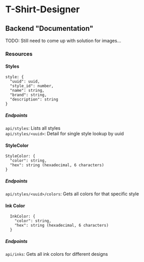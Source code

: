 # T-Shirt-Designer
## Backend "Documentation"
TODO: Still need to come up with solution for images...
### Resources
#### Styles
```
style: {
  "uuid": uuid,
  "style_id": number,
  "name": string,
  "brand": string,
  "description": string
}
```
##### Endpoints
`api/styles`: Lists all styles  
`api/styles/<uuid>`: Detail for single style lookup by uuid


#### StyleColor
```
StyleColor: {
  "color": string,
  "hex": string (hexadecimal, 6 characters)
}
```
##### Endpoints
`api/styles/<uuid>/colors`: Gets all colors for that specific style

#### Ink Color
```
  InkColor: {
    "color": string,
    "hex": string (hexadecimal, 6 characters)
  }
```

##### Endpoints
`api/inks`: Gets all ink colors for different designs
